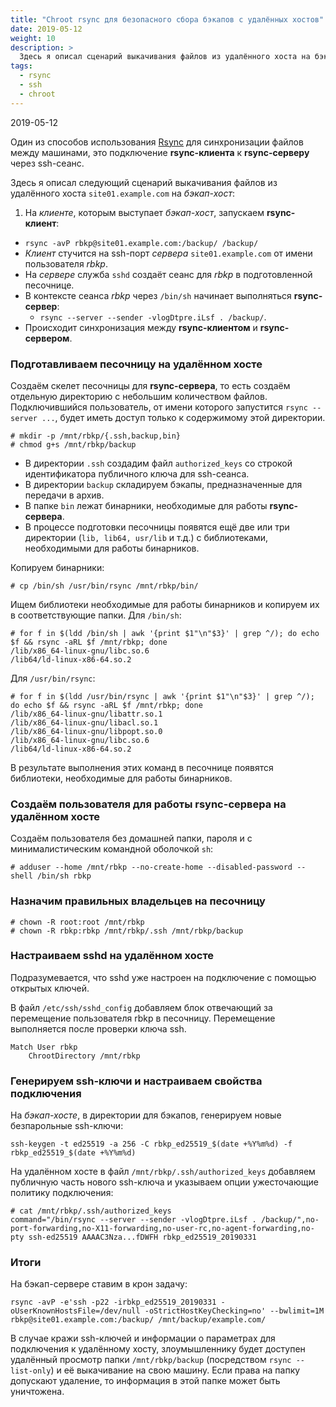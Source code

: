 ```yaml
---
title: "Chroot rsync для безопасного сбора бэкапов с удалённых хостов"
date: 2019-05-12
weight: 10
description: >
  Здесь я описал сценарий выкачивания файлов из удалённого хоста на бэкап-хост .
tags:
  - rsync
  - ssh
  - chroot
---
```


2019-05-12

Один из способов использования [Rsync](https://rsync.samba.org/) для синхронизации файлов между машинами, это подключение **rsync-клиента** к **rsync-серверу** через ssh-сеанс.

Здесь я описал следующий сценарий выкачивания файлов из удалённого хоста `site01.example.com` на *бэкап-хост*:

1. На *клиенте*, которым выступает *бэкап-хост*, запускаем **rsync-клиент**:
  - `rsync -avP rbkp@site01.example.com:/backup/ /backup/`
- *Клиент* стучится на ssh-порт *сервера* `site01.example.com` от имени пользователя *rbkp*.
- На *сервере* служба `sshd` создаёт сеанс для *rbkp* в подготовленной песочнице.
- В контексте сеанса *rbkp* через `/bin/sh` начинает выполняться **rsync-сервер**:
  - `rsync --server --sender -vlogDtpre.iLsf . /backup/`.
- Происходит синхронизация между **rsync-клиентом** и **rsync-сервером**.


### Подготавливаем песочницу на удалённом хосте
Создаём скелет песочницы для **rsync-сервера**, то есть создаём отдельную директорию с небольшим количеством файлов. Подключившийся пользователь, от имени которого запустится `rsync --server ...`, будет иметь доступ только к содержимому этой директории.
```
# mkdir -p /mnt/rbkp/{.ssh,backup,bin}
# chmod g+s /mnt/rbkp/backup
```
- В директории `.ssh` создадим  файл `authorized_keys` со строкой идентификатора публичного ключа для ssh-сеанса.
- В директории `backup` складируем бэкапы, предназначенные для передачи в архив.
- В папке `bin` лежат бинарники, необходимые для работы **rsync-сервера**.
- В процессе подготовки песочницы появятся ещё две или три директории (`lib, lib64, usr/lib` и т.д.) с библиотеками, необходимыми для работы бинарников.

Копируем бинарники:
```
# cp /bin/sh /usr/bin/rsync /mnt/rbkp/bin/
```

Ищем библиотеки необходимые для работы бинарников и копируем их в соответствующие папки. Для `/bin/sh`:
```
# for f in $(ldd /bin/sh | awk '{print $1"\n"$3}' | grep ^/); do echo $f && rsync -aRL $f /mnt/rbkp; done
/lib/x86_64-linux-gnu/libc.so.6
/lib64/ld-linux-x86-64.so.2
```

Для `/usr/bin/rsync`:
```
# for f in $(ldd /usr/bin/rsync | awk '{print $1"\n"$3}' | grep ^/); do echo $f && rsync -aRL $f /mnt/rbkp; done
/lib/x86_64-linux-gnu/libattr.so.1
/lib/x86_64-linux-gnu/libacl.so.1
/lib/x86_64-linux-gnu/libpopt.so.0
/lib/x86_64-linux-gnu/libc.so.6
/lib64/ld-linux-x86-64.so.2
```

В результате выполнения этих команд в песочнице появятся библиотеки, необходимые для работы бинарников.

### Создаём пользователя для работы **rsync-сервера** на удалённом хосте
Создаём пользователя без домашней папки, пароля и с минималистическим командной оболочкой `sh`:
```
# adduser --home /mnt/rbkp --no-create-home --disabled-password --shell /bin/sh rbkp
```
### Назначим правильных владельцев на песочницу
```
# chown -R root:root /mnt/rbkp
# chown -R rbkp:rbkp /mnt/rbkp/.ssh /mnt/rbkp/backup
```

### Настраиваем sshd на удалённом хосте
Подразумевается, что sshd уже настроен на подключение с помощью открытых ключей.

В файл `/etc/ssh/sshd_config` добавляем блок отвечающий за перемещение пользователя rbkp в песочницу. Перемещение выполняется после проверки ключа ssh.
```
Match User rbkp
    ChrootDirectory /mnt/rbkp
```

### Генерируем ssh-ключи и настраиваем свойства подключения
На *бэкап-хосте*, в директории для бэкапов, генерируем новые безпарольные ssh-ключи:
```
ssh-keygen -t ed25519 -a 256 -C rbkp_ed25519_$(date +%Y%m%d) -f rbkp_ed25519_$(date +%Y%m%d)
```

На удалённом хосте в файл `/mnt/rbkp/.ssh/authorized_keys` добавляем публичную часть нового ssh-ключа и указываем опции ужесточающие политику подключения:
```
# cat /mnt/rbkp/.ssh/authorized_keys
command="/bin/rsync --server --sender -vlogDtpre.iLsf . /backup/",no-port-forwarding,no-X11-forwarding,no-user-rc,no-agent-forwarding,no-pty ssh-ed25519 AAAAC3Nza...fDWFH rbkp_ed25519_20190331

```

### Итоги
На бэкап-сервере ставим в крон задачу:
```
rsync -avP -e'ssh -p22 -irbkp_ed25519_20190331 -oUserKnownHostsFile=/dev/null -oStrictHostKeyChecking=no' --bwlimit=1M rbkp@site01.example.com:/backup/ /mnt/backup/example.com/
```

В случае кражи ssh-ключей и информации о параметрах для подключения к удалённому хосту, злоумышленнику будет доступен удалённый просмотр папки `/mnt/rbkp/backup` (посредством `rsync --list-only`) и её выкачивание на свою машину. Если права на папку допускают удаление, то информация в этой папке может быть уничтожена.
